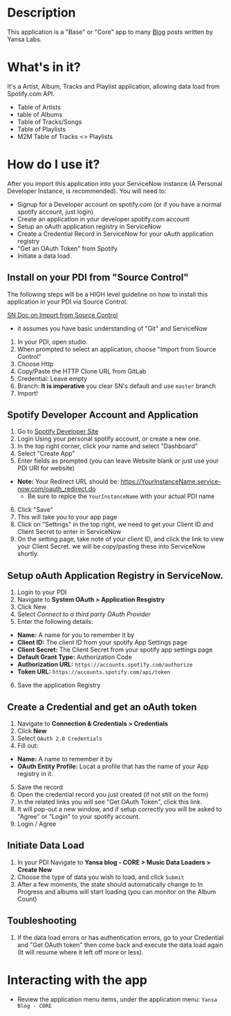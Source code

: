 # Description
This application is a "Base" or "Core" app to many [Blog](https://blog.yansalabs.com/) posts written by Yansa Labs.

# What's in it? 
It's a Artist, Album, Tracks and Playlist application, allowing data load from Spotify.com API.

- Table of Artists
- table of Albums
- Table of Tracks/Songs
- Table of Playlists
- M2M Table of Tracks <> Playlists

# How do I use it?
After you import this application into your ServiceNow instance (A Personal Developer Instance, is recommended). You will need to: 

- Signup for a Developer account on spotify.com (or if you have a normal spotify account, just login)
- Create an application in your developer.spotify.com account
- Setup an oAuth application registry in ServiceNow
- Create a Credential Record in ServiceNow for your oAuth application registry
- "Get an OAuth Token" from Spotify
- Initiate a data load.


## Install on your PDI from "Source Control"
The following steps will be a HIGH level guideline on how to install this application in your PDI via Source Control. 

[SN Doc on Import from Source Control](https://developer.servicenow.com/dev.do#!/learn/courses/tokyo/app_store_learnv2_devenvironment_tokyo_managing_the_development_environment/app_store_learnv2_devenvironment_tokyo_source_control/app_store_learnv2_devenvironment_tokyo_importing_an_application_from_source_control)

- it assumes you have basic understanding of "Git" and ServiceNow

1. In your PDI, open studio.
2. When prompted to select an application, choose "Import from Source Control"
3. Choose Http
4. Copy/Paste the HTTP Clone URL from GitLab
5. Credential: Leave empty
6. Branch: **It is imperative** you clear SN's default and use `master` branch
7. Import!

## Spotify Developer Account and Application

1. Go to [Spotify Developer Site](https://developer.spotify.com/)
2. Login Using your personal spotify account, or create a new one.
3. In the top right corner, click your name and select "Dashboard"
4. Select "Create App"
5. Enter fields as prompted (you can leave Website blank or just use your PDI URl for website)
  - **Note:** Your Redirect URL should be: https://YourInstanceName.service-now.com/oauth_redirect.do 
    - Be sure to replce the `YourInstanceName` with your actual PDI name
6. Click "Save"
7. This will take you to your app page
8. Click on "Settings" in the top right, we need to get your Client ID and Client Secret to enter in ServiceNow
9. On the setting page, take note of your client ID, and click the link to view your Client Secret. we will be copy/pasting these into ServiceNow shortly.

## Setup oAuth Application Registry in ServiceNow. 

1. Login to your PDI
2. Navigate to **System OAuth > Application Resgistry**
3. Click New
4. Select *Connect to a third party OAuth Provider*
5. Enter the following details:
  - **Name:** A name for you to remember it by
  - **Client ID:** The client ID from your spotify App Settings page
  - **Client Secret:** The Client Secret from your spotify app settings page
  - **Default Grant Type:** Authorization Code
  - **Authorization URL:** `https://accounts.spotify.com/authorize`
  - **Token URL:** `https://accounts.spotify.com/api/token`
6. Save the application Registry

## Create a Credential and get an oAuth token

1. Navigate to **Connection & Credentials > Credentials**
2. Click **New** 
3. Select `OAuth 2.0 Credentials`
4. Fill out:
  - **Name:** A name to remember it by
  - **OAuth Entity Profile:** Locat a profile that has the name of your App registry in it.
5. Save the record
6. Open the credential record you just created (if not still on the form)
7. In the related links you will see "Get OAuth Token", click this link.
8. It will pop-out a new window, and if setup correctly you will be asked to "Agree" or "Login" to your spotify account.
9. Login / Agree

## Initiate Data Load

1. In your PDI Navigate to **Yansa blog - CORE > Music Data Loaders > Create New**
2. Choose the type of data you wish to load, and click `Submit`
3. After a few moments, the state should automatically change to In Progress and albums will start loading (you can monitor on the Album Count)


## Toubleshooting

1. If the data load errors or has authentication errors, go to your Credential and "Get OAuth token" then come back and execute the data load again (It will resume where it left off more or less).


# Interacting with the app

- Review the application menu items, under the application menu: `Yansa Blog - CORE`
